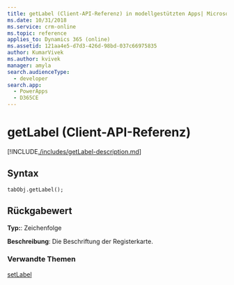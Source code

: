 ```yaml
---
title: getLabel (Client-API-Referenz) in modellgestützten Apps| MicrosoftDocs
ms.date: 10/31/2018
ms.service: crm-online
ms.topic: reference
applies_to: Dynamics 365 (online)
ms.assetid: 121aa4e5-d7d3-426d-98bd-037c66975835
author: KumarVivek
ms.author: kvivek
manager: amyla
search.audienceType:
  - developer
search.app:
  - PowerApps
  - D365CE
---
```

# <a name="getlabel-client-api-reference"></a>getLabel (Client-API-Referenz)



[!INCLUDE[./includes/getLabel-description.md](./includes/getLabel-description.md)] 

## <a name="syntax"></a>Syntax

`tabObj.getLabel();`

## <a name="return-value"></a>Rückgabewert

**Typ:**: Zeichenfolge

**Beschreibung**: Die Beschriftung der Registerkarte.

### <a name="related-topics"></a>Verwandte Themen

[setLabel](setLabel.md)

